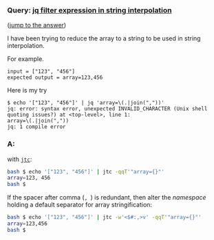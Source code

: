 ### Query: [jq filter expression in string interpolation](https://stackoverflow.com/questions/59936373/jq-filter-expression-in-string-interpolation)
([jump to the answer](https://github.com/ldn-softdev/stackoverflow-json/blob/master/lib/jq%20filter%20expression%20in%20string%20interpolation.md#a))

I have been trying to reduce the array to a string to be used in string interpolation.

For example. 

```
input = ["123", "456"]
expected output = array=123,456
```

Here is my try

```
$ echo '["123", "456"]' | jq 'array=\(.|join(","))'
jq: error: syntax error, unexpected INVALID_CHARACTER (Unix shell quoting issues?) at <top-level>, line 1:
array=\(.|join(","))
jq: 1 compile error
```

### A:
with [`jtc`](https://github.com/ldn-softdev/jtc):
```bash
bash $ echo '["123", "456"]' | jtc -qqT'"array={}"'
array=123, 456
bash $ 
```
If the spacer after comma (`, `) is redundant, then alter the _namespace_ holding a default separator for array stringification:
```bash
bash $ echo '["123", "456"]' | jtc -w'<$#:,>v' -qqT'"array={}"'
array=123,456
bash $ 
```

